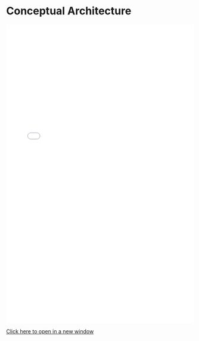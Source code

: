 # Conceptual Architecture

<iframe src="../files/conceptualArchitectureReport.pdf" width="100%" height="800px" style="border: none;">
  This browser does not support PDFs. Please download the PDF to view it: <a href="../files/conceptualArchitectureReport.pdf">Download PDF</a>.
</iframe>

<a href="../files/conceptualArchitectureReport.pdf" target="_blank" rel="noopener noreferrer">Click here to open in a new window</a>

